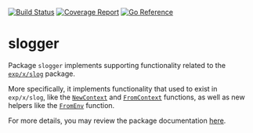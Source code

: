 [![Build Status](https://github.com/azazeal/slogger/actions/workflows/build.yml/badge.svg)](https://github.com/azazeal/slogger/actions/workflows/build.yml)
[![Coverage Report](https://coveralls.io/repos/github/azazeal/slogger/badge.svg?branch=master)](https://coveralls.io/github/azazeal/slogger?branch=master)
[![Go Reference](https://pkg.go.dev/badge/github.com/azazeal/slogger.svg)](https://pkg.go.dev/github.com/azazeal/slogger)

# slogger

Package `slogger` implements supporting functionality related to the
[`exp/x/slog`](https://pkg.go.dev/golang.org/x/exp/slog) package.

More specifically, it implements functionality that used to exist in `exp/x/slog`, like the
[`NewContext`](https://pkg.go.dev/github.com/azazeal/slogger#NewContext) and
[`FromContext`](https://pkg.go.dev/github.com/azazeal/slogger#FromContext) functions, as well as new helpers like the
[`FromEnv`](https://pkg.go.dev/github.com/azazeal/slogger#FromEnv) function.

For more details, you may review the package documentation [here](https://pkg.go.dev/github.com/azazeal/slogger).